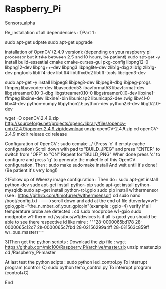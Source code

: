 # Raspberry_Pi
Sensors_alpha


Re_installation of all dependencies :
1)Part 1 :

sudo apt-get udpate
sudo apt-get upgrade

installation of OpenCV (2.4.9 version):
(depending on your raspberry pi processor but it take between 2.5 and 10 hours, be patient!)
sudo apt-get -y install build-essential cmake cmake-curses-gui pkg-config libpng12-0 libpng12-dev libpng++-dev libpng3 libpnglite-dev zlib1g-dbg zlib1g zlib1g-dev pngtools libtiff4-dev libtiff4 libtiffxx0c2 libtiff-tools libeigen3-dev

sudo apt-get -y install libjpeg8 libjpeg8-dev libjpeg8-dbg libjpeg-progs ffmpeg libavcodec-dev libavcodec53 libavformat53 libavformat-dev libgstreamer0.10-0-dbg libgstreamer0.10-0 libgstreamer0.10-dev libxine1-ffmpeg libxine-dev libxine1-bin libunicap2 libunicap2-dev swig libv4l-0 libv4l-dev python-numpy libpython2.6 python-dev python2.6-dev libgtk2.0-dev

wget -O openCV-2.4.9.zip http://sourceforge.net/projects/opencvlibrary/files/opencv-unix/2.4.9/opencv-2.4.9.zip/download
unzip openCV-2.4.9.zip
cd openCV-2.4.9
mkdir release
cd release

Configuration of OpenCV :
sudo ccmake ../
(Press 'c' if empty cache configuration)
Scroll down with pad to "BUILD_JPEG" and press "ENTER" to switch from "OFF" to "ON"
Repeat for "BUILD_PNG"
When done press 'c' to configure and press 'g' to generate the makefile of this OpenCV configuration. 
Then :
sudo make
sudo make install
And wait until it's done! (Be patient it's very long!)


2)Follow up of Wheezy image configuration :
Then do :
sudo apt-get install python-dev
sudo apt-get install python-pip
sudo apt-get install python-mysqldb
sudo apt-get install python-rpi.gpio
sudo pip install w1thermensor (see : https://github.com/timofurrer/w1thermsensor)
cd
sudo nano /boot/config.txt ---->scroll down and add at the end of file dtoverlay=w1-gpio,gpio="the_number_of_your_gpiopin"(example : gpio=4)
verify if all temperature probe are detected :
cd
sudo modprobe w1-gpio
sudo modprobe w1-therm
cd /sys/bus/w1/devices
ls 
if all is good you should be able to see there respective id like mine :
"""28-0000065bd178  28-0000065c12c7  28-0000065c7fbd  28-02156299a4ff  28-031563c859ff  w1_bus_master1"""


3)Then get the python scripts :
Download the zip file : 
wget https://github.com/mic100/Raspberry_Pi/archive/master.zip
unzip master.zip
cd /Raspberry_Pi-master

At last test the python scipts : 
sudo python led_control.py
To interrupt program (control+C)
sudo python temp_control.py
To interrupt program (control+C)
 

End
